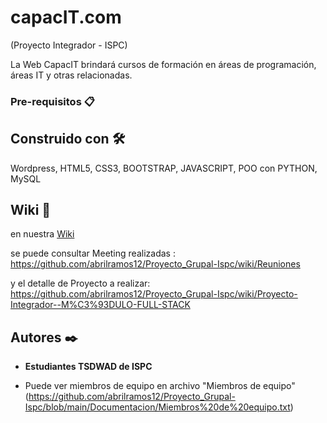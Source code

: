 # capacIT.com       

(Proyecto Integrador - ISPC)


La Web CapacIT brindará cursos de formación en áreas de programación, áreas IT y otras relacionadas. 



### Pre-requisitos 📋



## Construido con 🛠️

Wordpress, HTML5, CSS3, BOOTSTRAP, JAVASCRIPT, POO con PYTHON, MySQL



## Wiki 📖

en nuestra [Wiki]( https://github.com/abrilramos12/Proyecto_Grupal-Ispc/wiki ) 

se puede consultar Meeting realizadas : https://github.com/abrilramos12/Proyecto_Grupal-Ispc/wiki/Reuniones

y el detalle de Proyecto a realizar: https://github.com/abrilramos12/Proyecto_Grupal-Ispc/wiki/Proyecto-Integrador--M%C3%93DULO-FULL-STACK


## Autores ✒️

* **Estudiantes TSDWAD de ISPC**

* Puede ver miembros de equipo en archivo "Miembros de equipo" (https://github.com/abrilramos12/Proyecto_Grupal-Ispc/blob/main/Documentacion/Miembros%20de%20equipo.txt)  


